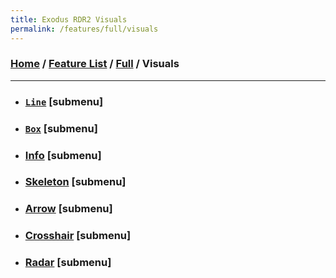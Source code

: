 ```yaml
---
title: Exodus RDR2 Visuals
permalink: /features/full/visuals
---
```

### [Home](/) / [Feature List](/features) / [Full](/features/full) / Visuals
---
- ### [`Line`](visuals/line) [submenu]
- ### [`Box`](visuals/box) [submenu]
- ### [Info](visuals/info) [submenu]
- ### [Skeleton](visuals/skeleton) [submenu]
- ### [Arrow](visuals/arrow) [submenu]
- ### [Crosshair](visuals/crosshair) [submenu]
- ### [Radar](visuals/radar) [submenu]
